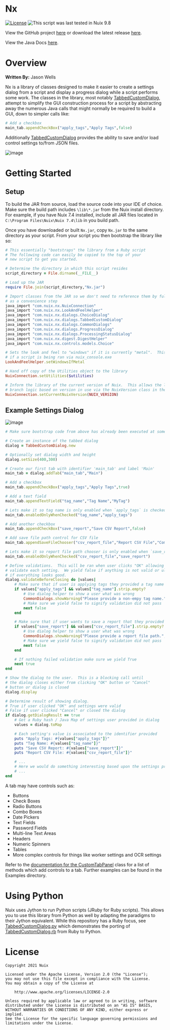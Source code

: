 ﻿Nx
==========

[![License](https://img.shields.io/badge/License-Apache%202.0-blue.svg)](http://www.apache.org/licenses/LICENSE-2.0) ![This script was last tested in Nuix 9.8](https://img.shields.io/badge/Script%20Tested%20in%20Nuix-9.8-green.svg)

View the GitHub project [here](https://github.com/Nuix/Nx) or download the latest release [here](https://github.com/Nuix/Nx/releases).

View the Java Docs [here](https://nuix.github.io/Nx/).

# Overview

**Written By:** Jason Wells

Nx is a library of classes designed to make it easier to create a settings dialog from a script and display a progress dialog while a script performs some work.  The classes in the library, most notably [TabbedCustomDialog](https://github.com/Nuix/Nx/blob/master/Java/src/main/java/com/nuix/nx/dialogs/TabbedCustomDialog.java), attempt to simplify the GUI construction process for a script by abstracting away the numerous Java calls that might normally be required to build a GUI, down to simpler calls like:

```ruby
# Add a checkbox
main_tab.appendCheckBox("apply_tags","Apply Tags",false)
```

Additionally [TabbedCustomDialog](https://github.com/Nuix/Nx/blob/master/Java/src/main/java/com/nuix/nx/dialogs/TabbedCustomDialog.java) provides the ability to save and/or load control settings to/from JSON files.

![image](https://user-images.githubusercontent.com/11775738/43547829-491de700-9591-11e8-8c01-0c9e60d3cfb8.png)

# Getting Started

## Setup

To build the JAR from source, load the source code into your IDE of choice.  Make sure the build path includes `\lib\*.jar` from the Nuix install directory.  For example, if you have Nuix 7.4 installed, include all JAR files located in `C:\Program Files\Nuix\Nuix 7.4\lib` in you build path.

Once you have downloaded or built `Nx.jar`, copy `Nx.jar` to the same directory as your script.  From your script you then bootstrap the library like so:

```ruby
# This essentially "bootstraps" the library from a Ruby script
# The following code can easily be copied to the top of your
# new script to get you started.

# Determine the directory in which this script resides
script_directory = File.dirname(__FILE__)

# Load up the JAR
require File.join(script_directory,"Nx.jar")

# Import classes from the JAR so we don't need to reference them by fully qualified name mostly
# as a convenience step
java_import "com.nuix.nx.NuixConnection"
java_import "com.nuix.nx.LookAndFeelHelper"
java_import "com.nuix.nx.dialogs.ChoiceDialog"
java_import "com.nuix.nx.dialogs.TabbedCustomDialog"
java_import "com.nuix.nx.dialogs.CommonDialogs"
java_import "com.nuix.nx.dialogs.ProgressDialog"
java_import "com.nuix.nx.dialogs.ProcessingStatusDialog"
java_import "com.nuix.nx.digest.DigestHelper"
java_import "com.nuix.nx.controls.models.Choice"

# Sets the look and feel to "windows" if it is currently "metal".  This is for consistency
# if a script is being ran via nuix_console.exe
LookAndFeelHelper.setWindowsIfMetal

# Hand off copy of the Utilities object to the library
NuixConnection.setUtilities($utilities)

# Inform the library of the current version of Nuix.  This allows the library (and your code) to
# branch logic based on version in use via the NuixVersion class in the library
NuixConnection.setCurrentNuixVersion(NUIX_VERSION)
```

## Example Settings Dialog

![image](https://user-images.githubusercontent.com/11775738/43551318-78e11ae8-959b-11e8-8872-7b87e44ae2b2.png)

```ruby
# Make sure bootstrap code from above has already been executed at some point before this!!

# Create an instance of the tabbed dialog
dialog = TabbedCustomDialog.new

# Optionally set dialog width and height
dialog.setSize(400,300)

# Create our first tab with identifier 'main_tab' and label 'Main'
main_tab = dialog.addTab("main_tab","Main")

# Add a checkbox
main_tab.appendCheckBox("apply_tags","Apply Tags",true)

# Add a text field
main_tab.appendTextField("tag_name","Tag Name","MyTag")

# Lets make it so tag name is only enabled when `apply_tags` is checked
main_tab.enabledOnlyWhenChecked("tag_name","apply_tags")

# Add another checkbox
main_tab.appendCheckBox("save_report","Save CSV Report",false)

# Add save file path control for CSV file
main_tab.appendSaveFileChooser("csv_report_file","Report CSV File","Comma Separated Values","csv")

# Lets make it so report file path chooser is only enabled when `save_report` is checked
main_tab.enabledOnlyWhenChecked("csv_report_file","save_report")

# Define validations.  This will be ran when user clicks "OK" allowing the following code to
# validate each setting.  We yield false if anything is not valid or ultimately yield true
# if everything looks good.
dialog.validateBeforeClosing do |values|
	# Make sure that if user is applying tags they provided a tag name
	if values["apply_tags"] && values["tag_name"].strip.empty?
		# Use dialog helper to show a user what was wrong
		CommonDialogs.showWarning("Please provide a non-empy tag name.","No Tag Name")
		# Make sure we yield false to signify validation did not pass
		next false
	end

	# Make sure that if user wants to save a report that they provided a file path
	if values["save_report"] && values["csv_report_file"].strip.empty?
		# Use dialog helper to show a user what was wrong
		CommonDialogs.showWarning("Please provide a report file path.","No Report File Path")
		# Make sure we yield false to signify validation did not pass
		next false
	end

	# If nothing failed validation make sure we yield True
	next true
end

# Show the dialog to the user.  This is a blocking call until
# the dialog closes either from clicking "OK" button or "Cancel"
# button or dialog is closed
dialog.display

# Determine result of showing dialog.
# True if user clicked "OK" and settings were valid
# False if user clicked "Cancel" or closed the dialog
if dialog.getDialogResult == true
	# Get a Ruby hash / Java Map of settings user provided in dialog
	values = dialog.toMap

	# Each setting's value is associated to the identifier provided
	puts "Apply Tags: #{values["apply_tags"]}"
	puts "Tag Name: #{values["tag_name"]}"
	puts "Save CSV Report: #{values["save_report"]}"
	puts "Report CSV File: #{values["csv_report_file"]}"

	# ...
	# Here we would do something interesting based upon the settings provided by the user
	# ...
end
```

A tab may have controls such as:
- Buttons
- Check Boxes
- Radio Buttons
- Combo Boxes
- Date Pickers
- Text Fields
- Password Fields
- Multi-line Text Areas
- Headers
- Numeric Spinners
- Tables
- More complex controls for things like worker settings and OCR settings

Refer to the [documentation for the CustomTabPanel](https://nuix.github.io/Nx/com/nuix/nx/dialogs/CustomTabPanel.html) class for a list of methods which add controls to a tab.  Further examples can be found in the Examples directory.

# Using Python

Nuix uses Jython to run Python scripts (JRuby for Ruby scripts).  This allows you to use this library from Python as well by adapting the paradigms to their Jython equivalent.  While this repository has a Ruby focus, see [TabbedCustomDialog.py](https://github.com/Nuix/Nx/blob/master/Examples/TabbedCustomDialog.py) which demonstrates the porting of [TabbedCustomDialog.rb](https://github.com/Nuix/Nx/blob/master/Examples/TabbedCustomDialog.rb) from Ruby to Python.

# License

```
Copyright 2021 Nuix

Licensed under the Apache License, Version 2.0 (the "License");
you may not use this file except in compliance with the License.
You may obtain a copy of the License at

    http://www.apache.org/licenses/LICENSE-2.0

Unless required by applicable law or agreed to in writing, software
distributed under the License is distributed on an "AS IS" BASIS,
WITHOUT WARRANTIES OR CONDITIONS OF ANY KIND, either express or implied.
See the License for the specific language governing permissions and
limitations under the License.
```
